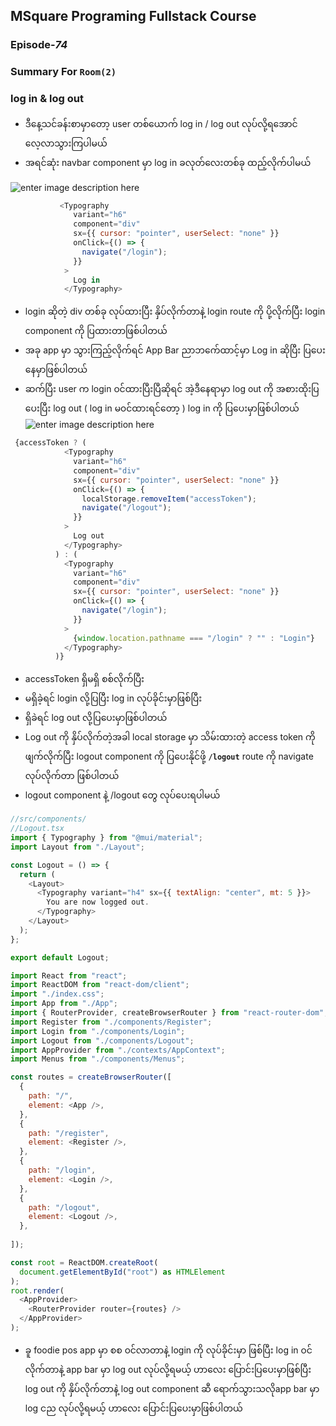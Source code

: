 ﻿## MSquare Programing Fullstack Course
### Episode-*74* 
### Summary For `Room(2)` 
### log in & log out 
- ဒီနေ့သင်ခန်းစာမှာတော့ user တစ်ယောက် log in / log out လုပ်လို့ရအောင် လေ့လာသွားကြပါမယ်
- အရင်ဆုံး navbar component မှာ log in ခလုတ်လေးတစ်ခု ထည့်လိုက်ပါမယ်

![enter image description here](https://cdn.discordapp.com/attachments/1076154921562411008/1111360998067159131/image.png)
```js
           <Typography
              variant="h6"
              component="div"
              sx={{ cursor: "pointer", userSelect: "none" }}
              onClick={() => {
                navigate("/login");
              }}
            >
              Log in
            </Typography>
```
- login ဆိုတဲ့ div  တစ်ခု လုပ်ထားပြီး နှိပ်လိုက်တာနဲ့ login route ကို ပို့လိုက်ပြီး login component ကို ပြထားတာဖြစ်ပါတယ်
- အခု app မှာ သွားကြည့်လိုက်ရင် App Bar ညာဘက်ေထာင့်မှာ Log in ဆိုပြီး ပြပေးနေမှာဖြစ်ပါတယ်
- ဆက်ပြီး user က login ၀င်ထားပြီးပြီဆိုရင် အဲ့ဒီနေရာမှာ log out ကို အစားထိုးပြပေးပြီး log out ( log in မ၀င်ထားရင်တော့ ) log in ကို ပြပေးမှာဖြစ်ပါတယ်
![enter image description here](https://cdn.discordapp.com/attachments/1076154921562411008/1111356144804450364/image.png)
```js
 {accessToken ? (
            <Typography
              variant="h6"
              component="div"
              sx={{ cursor: "pointer", userSelect: "none" }}
              onClick={() => {
                localStorage.removeItem("accessToken");
                navigate("/logout");
              }}
            >
              Log out
            </Typography>
          ) : (
            <Typography
              variant="h6"
              component="div"
              sx={{ cursor: "pointer", userSelect: "none" }}
              onClick={() => {
                navigate("/login");
              }}
            >
              {window.location.pathname === "/login" ? "" : "Login"}
            </Typography>
          )}
```
- accessToken ရှိမရှိ စစ်လိုက်ပြီး
- မရှိခဲ့ရင် login လို့ပြပြီး log in လုပ်ခိုင်းမှာဖြစ်ပြီး
-  ရှိခဲရင် log out လို့ပြပေးမှာဖြစ်ပါတယ်
- Log out ကို နှိပ်လိုက်တဲ့အခါ local storage မှာ သိမ်းထားတဲ့ access token ကို  ဖျက်လိုက်ပြီး logout component ကို ပြပေးနိုင်ဖို့ **`/logout`** route ကို navigate လုပ်လိုက်တာ ဖြစ်ပါတယ်
- logout component နဲ့ /logout တွေ လုပ်ပေးရပါမယ်
```js
//src/components/
//Logout.tsx
import { Typography } from "@mui/material";
import Layout from "./Layout";

const Logout = () => {
  return (
    <Layout>
      <Typography variant="h4" sx={{ textAlign: "center", mt: 5 }}>
        You are now logged out.
      </Typography>
    </Layout>
  );
};

export default Logout;
```
```js
import React from "react";
import ReactDOM from "react-dom/client";
import "./index.css";
import App from "./App";
import { RouterProvider, createBrowserRouter } from "react-router-dom";
import Register from "./components/Register";
import Login from "./components/Login";
import Logout from "./components/Logout";
import AppProvider from "./contexts/AppContext";
import Menus from "./components/Menus";

const routes = createBrowserRouter([
  {
    path: "/",
    element: <App />,
  },
  {
    path: "/register",
    element: <Register />,
  },
  {
    path: "/login",
    element: <Login />,
  },
  {
    path: "/logout",
    element: <Logout />,
  },
 
]);

const root = ReactDOM.createRoot(
  document.getElementById("root") as HTMLElement
);
root.render(
  <AppProvider>
    <RouterProvider router={routes} />
  </AppProvider>
);
```
- ခူ foodie pos app မှာ စစ ၀င်လာတာနဲ့ login ကို လုပ်ခိုင်းမှာ ဖြစ်ပြီး log in ၀င်လိုက်တာနဲ့ app bar မှာ log out လုပ်လို့ရမယ့် ဟာလေး ပြောင်းပြပေးမှာဖြစ်ပြီး  log out ကို နှိပ်လိုက်တာနဲ့ log out component ဆီ ရောက်သွားသလိုapp bar မှာ log ငည လုပ်လို့ရမယ့် ဟာလေး ပြောင်းပြပေးမှာဖြစ်ပါတယ်
